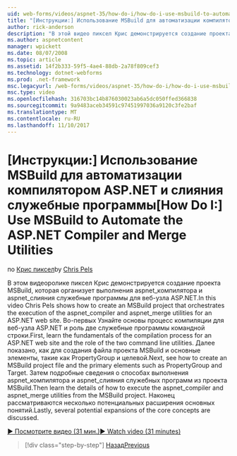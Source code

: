 ```yaml
---
uid: web-forms/videos/aspnet-35/how-do-i/how-do-i-use-msbuild-to-automate-the-aspnet-compiler-and-merge-utilities
title: "[Инструкции:] Использование MSBuild для автоматизации компилятором ASP.NET и слияния служебные программы | Документы Microsoft"
author: rick-anderson
description: "В этой видео пиксел Крис демонстрируется создание проекта MSBuild, которая организует выполнение aspnet_compiler и aspnet_merge программ ASP..."
ms.author: aspnetcontent
manager: wpickett
ms.date: 08/07/2008
ms.topic: article
ms.assetid: 14f2b333-59f5-4ae4-88db-2a78f809cef3
ms.technology: dotnet-webforms
ms.prod: .net-framework
msc.legacyurl: /web-forms/videos/aspnet-35/how-do-i/how-do-i-use-msbuild-to-automate-the-aspnet-compiler-and-merge-utilities
msc.type: video
ms.openlocfilehash: 316703bc14b876030023ab6a5dc050ffed366838
ms.sourcegitcommit: 9a9483aceb34591c97451997036a9120c3fe2baf
ms.translationtype: MT
ms.contentlocale: ru-RU
ms.lasthandoff: 11/10/2017
---
```

<a name="how-do-i-use-msbuild-to-automate-the-aspnet-compiler-and-merge-utilities"></a><span data-ttu-id="525fa-103">[Инструкции:] Использование MSBuild для автоматизации компилятором ASP.NET и слияния служебные программы</span><span class="sxs-lookup"><span data-stu-id="525fa-103">[How Do I:] Use MSBuild to Automate the ASP.NET Compiler and Merge Utilities</span></span>
====================
<span data-ttu-id="525fa-104">по [Крис пиксел](https://twitter.com/chrispels)</span><span class="sxs-lookup"><span data-stu-id="525fa-104">by [Chris Pels](https://twitter.com/chrispels)</span></span>

<span data-ttu-id="525fa-105">В этом видеоролике пиксел Крис демонстрируется создание проекта MSBuild, которая организует выполнения aspnet\_компилятора и aspnet\_слияния служебные программы для веб-узла ASP.NET.</span><span class="sxs-lookup"><span data-stu-id="525fa-105">In this video Chris Pels shows how to create an MSBuild project that orchestrates the execution of the aspnet\_compiler and aspnet\_merge utilities for an ASP.NET web site.</span></span> <span data-ttu-id="525fa-106">Во-первых Узнайте основы процесс компиляции для веб-узла ASP.NET и роль две служебные программы командной строки.</span><span class="sxs-lookup"><span data-stu-id="525fa-106">First, learn the fundamentals of the compilation process for an ASP.NET web site and the role of the two command line utilities.</span></span> <span data-ttu-id="525fa-107">Далее показано, как для создания файла проекта MSBuild и основные элементы, такие как PropertyGroup и целевой.</span><span class="sxs-lookup"><span data-stu-id="525fa-107">Next, see how to create an MSBuild project file and the primary elements such as PropertyGroup and Target.</span></span> <span data-ttu-id="525fa-108">Затем подробные сведения о способах выполнения aspnet\_компилятора и aspnet\_слияния служебных программ из проекта MSBuild.</span><span class="sxs-lookup"><span data-stu-id="525fa-108">Then learn the details of how to execute the aspnet\_compiler and aspnet\_merge utilities from the MSBuild project.</span></span> <span data-ttu-id="525fa-109">Наконец рассматриваются несколько потенциальных расширения основных понятий.</span><span class="sxs-lookup"><span data-stu-id="525fa-109">Lastly, several potential expansions of the core concepts are discussed.</span></span>

[<span data-ttu-id="525fa-110">&#9654; Посмотрите видео (31 мин.)</span><span class="sxs-lookup"><span data-stu-id="525fa-110">&#9654; Watch video (31 minutes)</span></span>](https://channel9.msdn.com/Blogs/ASP-NET-Site-Videos/how-do-i-use-msbuild-to-automate-the-aspnet-compiler-and-merge-utilities)

>[!div class="step-by-step"]
[<span data-ttu-id="525fa-111">Назад</span><span class="sxs-lookup"><span data-stu-id="525fa-111">Previous</span></span>](how-do-i-serialize-a-graph-with-the-entity-framework.md)
